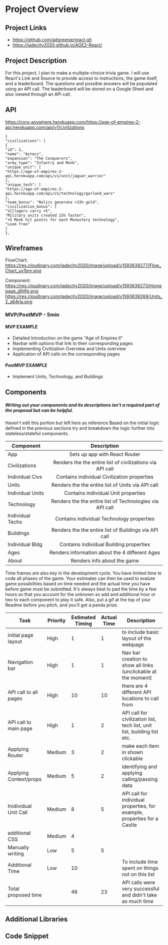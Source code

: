 # Project Overview

## Project Links

- https://github.com/adgreenie/react.git
- https://jadecity2020.github.io/AOE2-React/

## Project Description

For this project, I plan to make a multiple-choice trivia game. I will use React's Link and Source to provide access to instructions, the game itself, and a leaderboard. The questions and possible answers will be populated using an API call. The leaderboard will be stored on a Google Sheet and also viewed through an API call.

## API

https://cors-anywhere.herokuapp.com/https://age-of-empires-2-api.herokuapp.com/api/v1/civilizations


```
{
"civilizations": [
{
"id": 1,
"name": "Aztecs",
"expansion": "The Conquerors",
"army_type": "Infantry and Monk",
"unique_unit": [
"https://age-of-empires-2-api.herokuapp.com/api/v1/unit/jaguar_warrior"
],
"unique_tech": [
"https://age-of-empires-2-api.herokuapp.com/api/v1/technology/garland_wars"
],
"team_bonus": "Relics generate +33% gold",
"civilization_bonus": [
"Villagers carry +5",
"Military units created 15% faster",
"+5 Monk hit points for each Monastery technology",
"Loom free"
]
},
```


## Wireframes
FlowChart: https://res.cloudinary.com/jadecity2020/image/upload/v1593639277/Flow_Chart_uv1bnr.png

Component: https://res.cloudinary.com/jadecity2020/image/upload/v1593639273/Homepage_djhlfg.png
           https://res.cloudinary.com/jadecity2020/image/upload/v1593639269/Units_2_a64rla.png




### MVP/PostMVP - 5min


#### MVP EXAMPLE
- Detailed Introduction on the game "Age of Empires II" 
- Navbar with options that link to their corresponding pages
- Implementing Civilization Overview and Units overview
- Application of API calls on the corresponding pages


#### PostMVP EXAMPLE

- Implement Units, Technology, and Buildings


## Components
##### Writing out your components and its descriptions isn't a required part of the proposal but can be helpful.
Haven't edit this portion but left here as reference
Based on the initial logic defined in the previous sections try and breakdown the logic further into stateless/stateful components. 

| Component 		| Description | 
| --- 			| :---: |  
| App 			| Sets up app with React Router | 
| Civilizations 	| Renders the the entire list of civilizations via API call  | 
| Individual Civs 	| Contains individual Civilization properties |
| Units 		| Renders the the entire list of Units via API call  |
| Individual Units 	| Contains individual Unit properties |
| Technology		| Renders the the entire list of Technologies via API call  |
| Individual Techs 	| Contains individual Technology properties |
| Buildings 		| Renders the the entire list of Buildings via API call |
| Individual Bldg 	| Contains individual Building properties |
| Ages 			| Renders information about the 4 different Ages|
| About 		| Renders info about the game |


Time frames are also key in the development cycle.  You have limited time to code all phases of the game.  Your estimates can then be used to evalute game possibilities based on time needed and the actual time you have before game must be submitted. It's always best to pad the time by a few hours so that you account for the unknown so add and additional hour or two to each component to play it safe. Also, put a gif at the top of your Readme before you pitch, and you'll get a panda prize.

Task			|Priority	|Estimated Timing 	|Actual Time	|Description
------------------------|---------------|-----------------------|---------------|--------------------------------------------------------------------------
initial page layout	|High		|1			|	1	|to include basic layout of the webpage
Navigation bar		|High		|1			|	1	|Nav bar creation to show all links (unclickable at the moment)
API call to all pages	|High		|10			|	10	|there are 4 different API locations to call from 
API call to main page	|High		|1			|	2	|API call for civilization list, tech list, unit list, building list etc. 
Applying Router		|Medium		|3			|	2	|make each item in shown clickable
Applying Context/props	|Medium		|5			|	2	|identifying and applying calling/passing data
Inidividual Unit Call	|Medium		|8			|	5	|API call for individual properties, for example, properties for a Castle
additional CSS		|Medium		|4			|		
|Manually writing	|Low	|5		|5|
Additional Time 	|Low		|10			|		|To include time spent on things not on this list			
Total proposed time	|		|48			|	23	|API calls were very successful and didn't take as much time		

## Additional Libraries


## Code Snippet


